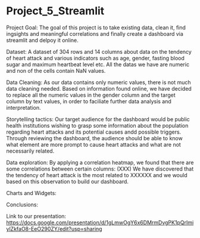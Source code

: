 # Project_5_Streamlit


Project Goal:
The goal of this project is to take existing data, clean it, find ingsights and meaningful correlations and finally create a dashboard via streamlit and delpoy it online. 

Dataset: 
A dataset of 304 rows and 14 columns about data on the tendency of heart attack and various indicators such as age, gender, fasting blood sugar and maximum heartbeat level etc. All the datas we have are numeric and non of the cells contain NaN values. 

Data Cleaning:
As our data contains only numeric values, there is not much data cleaning needed. Based on information found online, we have decided to replace all the numeric values in the gender column and the target column by text values, in order to faciliate further data analysis and interpretation.

Storytelling tactics:
Our target audience for the dashboard would be public health institutions wishing to grasp some information about the population regarding heart attacks and its potential causes andd possible triggers. Through reviewing the dashboard, the audience should be able to know what element are more prompt to cause heart attacks and what are not necessarily related.

Data exploration:
By applying a correlation heatmap, we found that there are some correlations between certain columns: (XXX)
We have discovered that the tendency of heart attack is the most related to XXXXXX and we would based on this observation to build our dashboard.

Charts and Widgets:


Conclusions:


Link to our presentation: https://docs.google.com/presentation/d/1gLmwOgY6x6DMrmDvgPK1pQrImiylZkfaO8-EeO290ZY/edit?usp=sharing

